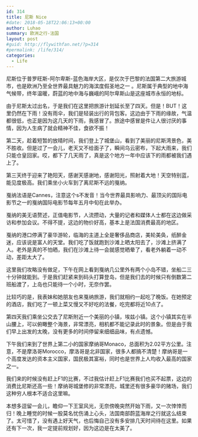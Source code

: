 ```yaml
---
id: 314
title: 尼斯 Nice
#date: 2018-05-18T22:06:13+00:00
author: Luhao
summary: 欧洲之行-法国
layout: post
#guid: http://flywithfan.net/?p=314
#permalink: /life/314/
categories:
  - Life
---
```

尼斯位于普罗旺斯-阿尔卑斯-蓝色海岸大区，是仅次于巴黎的法国第二大旅游城市，也是欧洲乃至全世界最具魅力的海滨度假圣地之一 。尼斯属于典型的地中海气候带，终年温暖，蔚蓝的地中海与巍峨的阿尔卑斯山是这座城市永恒的地标。

由于尼斯太过出名，于是我们在这里把旅游计划延长至了四天。但是！BUT！这里仍然在下雨！没有雨伞，我们是轻装出行的背包客。这边由于下雨的缘故，气温都很低，也正是因为这几天的下雨，我感冒了。旅途中感冒是件让人很讨厌的事情，因为人生病了就会精神不佳，食欲不振！

第二天，趁着短暂的放晴时间，我们登上了城堡山，看到了美丽的尼斯湾景色，美不胜收。但是过了一会儿，老天又不给面子了，瞬间乌云密布，下起大雨来，我们只能仓皇回家。哎，都下了几天雨了，真是这个地方一年中应该下的雨都被我们遇上了。

第三天终于迎来了艳阳天，感谢天感谢地，感谢阳光，照射着大地！天空特别蓝，能见度极高。我们乘坐小火车到了离尼斯不远的戛纳。

戛纳法语是Cannes，注意这个s不发音！当今世界最具影响力、最顶尖的国际电影节之一的戛纳国际电影节每年五月中旬在此举办。

戛纳的美无语赘述，正值电影节，人流攒动，大量的记者和媒体人士都在这边做采访和参加会议。不得不提，这边的物价好高，基本上是法国消费最高的地区。

戛纳的港口停满了豪华游轮，临海的主道上全是奢侈品商店，美轮美奂，纸醉金迷，应该说是富人的天堂。我们吃了饭就跑到沙滩上晒太阳去了，沙滩上挤满了人。老外是真的不怕晒，我们在沙滩上待一会就感觉晒晕了，看老外躺着一动不动，差距太大了。

这里我们攻略没有做足，下午在网上看到戛纳几公里外有两个小岛不错，坐船二三十分钟就能到。于是我们赶紧来到码头打算登岛，但是我们去的时候只有倒数第二班船渡了，上岛也只能待一个小时，无奈作罢。

比较巧的是，我表妹和她朋友也来戛纳旅游，我们就相约一起吃了晚饭。在她预定的酒店，我们吃了一顿上菜又慢又不好吃的法餐，吃完都将近10点了。

第四天我们乘坐公交去了尼斯附近一个美丽的小镇，埃兹小镇。这个小镇其实在半山腰上，可以俯瞰整个海景，非常漂亮，相机都不能记录此时的景象。但是由于我们早上出发的太晚，没有更多的时间停留来细细品味，有点遗憾。

下午我们来到了世界上第二小的国家摩纳哥Monaco，总面积为2.02平方公里。注意，不是摩洛哥Morocco，摩洛哥是北非国家，很多人都搞不清楚！摩纳哥是一个高度发达的资本主义国家，国民极其富裕，同时也是世界上人均收入最高的国家之一。

我们来的时候没有赶上F1的比赛，不过我估计赶上F1比赛我们也买不起票，这边的消费比尼斯还高一些！摩纳哥城堡修的非常漂亮，城里还有很多豪华的赌场，我们这种穷人根本不适合这里嘛。

本想多逗留一会儿，瞻仰一下王室风光，无奈傍晚突然开始下雨，又一次悻悻而归！晚上睡觉的时候一股莫名忧伤涌上心头，法国南部蔚蓝海岸之行就这么结束了。太可惜了，没有遇上好天气，也后悔自己没有多安排几天时间待在这里。如果还有下一次，我一定提前规划好，因为这边是在太美了。
